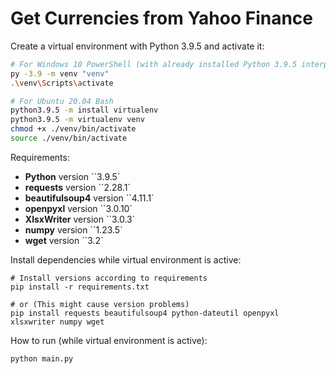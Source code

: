 # Get Currencies from Yahoo Finance

Create a virtual environment with Python 3.9.5 and activate it:

```bash
# For Windows 10 PowerShell (with already installed Python 3.9.5 interpreter)
py -3.9 -m venv "venv"
.\venv\Scripts\activate

# For Ubuntu 20.04 Bash
python3.9.5 -m install virtualenv
python3.9.5 -m virtualenv venv
chmod +x ./venv/bin/activate
source ./venv/bin/activate
```

Requirements:

* **Python** version ``3.9.5`
* **requests** version ``2.28.1`
* **beautifulsoup4** version ``4.11.1`
* **openpyxl** version ``3.0.10`
* **XlsxWriter** version ``3.0.3`
* **numpy** version ``1.23.5`
* **wget** version ``3.2`

Install dependencies while virtual environment is active:

```
# Install versions according to requirements
pip install -r requirements.txt

# or (This might cause version problems)
pip install requests beautifulsoup4 python-dateutil openpyxl xlsxwriter numpy wget
```

How to run (while virtual environment is active):

```
python main.py
```
